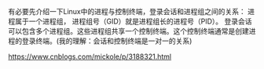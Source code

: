 有必要先介绍一下Linux中的进程与控制终端，登录会话和进程组之间的关系：
进程属于一个进程组，
进程组号（GID）就是进程组长的进程号（PID）。
登录会话可以包含多个进程组。这些进程组共享一个控制终端。这个控制终端通常是创建进程的登录终端。(我的理解：会话和控制终端是一对一的关系)

https://www.cnblogs.com/mickole/p/3188321.html